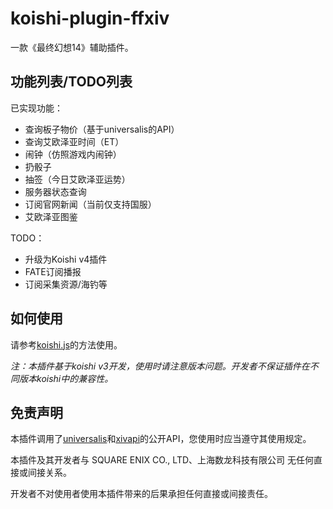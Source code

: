 # koishi-plugin-ffxiv

一款《最终幻想14》辅助插件。

## 功能列表/TODO列表

已实现功能：
* 查询板子物价（基于universalis的API）
* 查询艾欧泽亚时间（ET）
* 闹钟（仿照游戏内闹钟）
* 扔骰子
* 抽签（今日艾欧泽亚运势）
* 服务器状态查询
* 订阅官网新闻（当前仅支持国服）
* 艾欧泽亚图鉴

TODO：
* 升级为Koishi v4插件
* FATE订阅播报
* 订阅采集资源/海钓等

## 如何使用

请参考[koishi.js](https://koishijs.org)的方法使用。

*注：本插件基于koishi v3开发，使用时请注意版本问题。开发者不保证插件在不同版本koishi中的兼容性。*

## 免责声明

本插件调用了[universalis](https://universalis.app)和[xivapi](https://xivapi.com)的公开API，您使用时应当遵守其使用规定。

本插件及其开发者与 SQUARE ENIX CO., LTD、上海数龙科技有限公司 无任何直接或间接关系。

开发者不对使用者使用本插件带来的后果承担任何直接或间接责任。

